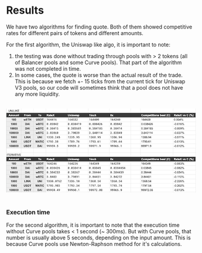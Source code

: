 # Results
We have two algorithms for finding quote. Both of them showed competitive rates for different pairs of tokens and different amounts.

For the first algorithm, the Uniswap like algo, it is important to note:
1. the testing was done without trading through pools with > 2 tokens (all of Balancer pools
and some Curve pools). That part of the algorithm was not completed in time.
2. In some cases, the quote is worse than the actual result of the trade. This is because
we fetch +- 15 ticks from the current tick for Uniswap V3 pools, so our code will sometimes
think that a pool does not have any more liquidity.

<br>
<div style="text-align:center">
  <img src="images/results.png"
        alt="Results"
        style="max-width: 250%;" />
</div>
<br>

### Execution time
For the second algorithm, it is important to note that the execution time without
Curve pools takes < 1 second (~ 300ms). But with Curve pools, that number is usually above 5 seconds, depending on the input amount. This is because Curve pools use Newton-Raphson method for it's calculations. 